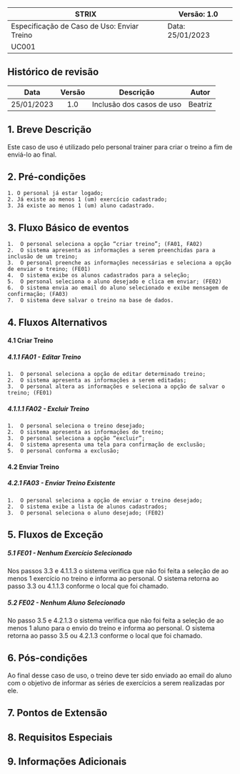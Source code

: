 | STRIX                                           |   Versão:           1.0 |
|------------------------------------------------|-------------------------|
| Especificação de Caso de Uso: Enviar Treino |   Data:  25/01/2023    |
| UC001                                          |                         |

## Histórico de revisão
|    Data    | Versão |         Descrição         |   Autor   |
|:----------:|:------:|:-------------------------:|:---------:|
| 25/01/2023 | 1.0    | Inclusão dos casos de uso | Beatriz |

## 1. Breve Descrição
Este caso de uso é utilizado pelo personal trainer para criar o treino a fim de enviá-lo ao final.

## 2. Pré-condições
	1. O personal já estar logado;
	2. Já existe ao menos 1 (um) exercício cadastrado;
	3. Já existe ao menos 1 (um) aluno cadastrado.

## 3. Fluxo Básico de eventos
	1.  O personal seleciona a opção “criar treino”; (FA01, FA02)
	2.  O sistema apresenta as informações a serem preenchidas para a inclusão de um treino;
	3.  O personal preenche as informações necessárias e seleciona a opção de enviar o treino; (FE01)
	4.  O sistema exibe os alunos cadastrados para a seleção;
	5.  O personal seleciona o aluno desejado e clica em enviar; (FE02)
	6.  O sistema envia ao email do aluno selecionado e exibe mensagem de confirmação; (FA03)
	7.  O sistema deve salvar o treino na base de dados.

## 4. Fluxos Alternativos
#### 4.1 Criar Treino
##### 4.1.1 FA01 - Editar Treino
	1.  O personal seleciona a opção de editar determinado treino;
	2.  O sistema apresenta as informações a serem editadas;
	3.  O personal altera as informações e seleciona a opção de salvar o treino; (FE01)
##### 4.1.1.1 FA02 - Excluir Treino
	1.  O personal seleciona o treino desejado;
	2.  O sistema apresenta as informações do treino;
	3.  O personal seleciona a opção “excluir”;
	4.  O sistema apresenta uma tela para confirmação de exclusão;
	5.  O personal conforma a exclusão;
#### 4.2 Enviar Treino
##### 4.2.1 FA03 - Enviar Treino Existente
	1.  O personal seleciona a opção de enviar o treino desejado;
	2.  O sistema exibe a lista de alunos cadastrados;
	3.  O personal seleciona o aluno desejado; (FE02)

## 5. Fluxos de Exceção
##### 5.1 FE01 - Nenhum Exercício Selecionado
Nos passos 3.3 e 4.1.1.3 o sistema verifica que não foi feita a seleção de ao menos 1 exercício no treino e informa ao personal. O sistema retorna ao passo 3.3 ou 4.1.1.3 conforme o local que foi chamado.
##### 5.2 FE02 - Nenhum Aluno Selecionado
No passo 3.5 e 4.2.1.3 o sistema verifica que não foi feita a seleção de ao menos 1 aluno para o envio do treino e informa ao personal. O sistema retorna ao passo 3.5 ou 4.2.1.3 conforme o local que foi chamado.

## 6. Pós-condições
Ao final desse caso de uso, o treino deve ter sido enviado ao email do aluno com o objetivo de informar as séries de exercícios a serem realizadas por ele.

## 7. Pontos de Extensão
## 8. Requisitos Especiais
## 9. Informações Adicionais